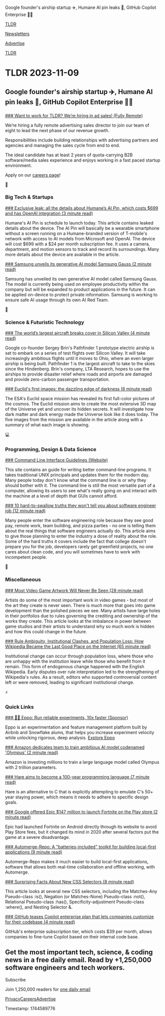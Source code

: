 Google founder's airship startup ✈️, Humane AI pin leaks 🤖, GitHub Copilot Enterprise 👨‍💻

[TLDR](/)

[Newsletters](/newsletters)

[Advertise](https://advertise.tldr.tech/)

[TLDR](/)

# TLDR 2023-11-09

## Google founder's airship startup ✈️, Humane AI pin leaks 🤖, GitHub Copilot Enterprise 👨‍💻

### 

[### Want to work for TLDR? We’re hiring in ad sales! (Fully Remote)](https://jobs.ashbyhq.com/tldr.tech)

We’re hiring a fully remote advertising sales director to join our team of eight to lead the next phase of our revenue growth.

Responsibilities include building relationships with advertising partners and agencies and managing the sales cycle from end to end.

The ideal candidate has at least 2 years of quota-carrying B2B software/media sales experience and enjoys working in a fast paced startup environment.

Apply on our [careers page](https://jobs.ashbyhq.com/tldr.tech)!

📱

### Big Tech & Startups

[### Exclusive leak: all the details about Humane’s AI Pin, which costs $699 and has OpenAI integration (3 minute read)](https://www.theverge.com/2023/11/8/23953022/humane-ai-pin-price-specs-leak?utm_source=tldrnewsletter)

Humane's AI Pin is schedule to launch today. This article contains leaked details about the device. The AI Pin will basically be a wearable smartphone without a screen running on a Humane-branded version of T-mobile's network with access to AI models from Microsoft and OpenAI. The device will cost $699 with a $24 per month subscription fee. It uses a camera, department, and motion sensors to track and record its surroundings. Many more details about the device are available in the article.

[### Samsung unveils its generative AI model Samsung Gauss (2 minute read)](https://www.zdnet.com/article/samsung-unveils-its-generative-ai-model-samsung-gauss/?utm_source=tldrnewsletter)

Samsung has unveiled its own generative AI model called Samsung Gauss. The model is currently being used on employee productivity within the company but will be expanded to product applications in the future. It can be applied on-device to protect private information. Samsung is working to ensure safe AI usage through its own AI Red Team.

🚀

### Science & Futuristic Technology

[### The world’s largest aircraft breaks cover in Silicon Valley (4 minute read)](https://techcrunch.com/2023/11/08/the-worlds-largest-aircraft-breaks-cover-in-silicon-valley/?utm_source=tldrnewsletter)

Google co-founder Sergey Brin's Pathfinder 1 prototype electric airship is set to embark on a series of test flights over Silicon Valley. It will take increasingly ambitious flights until it moves to Ohio, where an even larger airship is being built. Pathfinder 1 is the largest aircraft to take to the skies since the Hindenberg. Brin's company, LTA Research, hopes to use the airships to provide disaster relief where roads and airports are damaged and provide zero-carbon passenger transportation.

[### Euclid's first images: the dazzling edge of darkness (6 minute read)](https://www.esa.int/Science_Exploration/Space_Science/Euclid/Euclid_s_first_images_the_dazzling_edge_of_darkness?utm_source=tldrnewsletter)

The ESA's Euclid space mission has revealed its first full-color pictures of the cosmos. The Euclid mission aims to create the most extensive 3D map of the Universe yet and uncover its hidden secrets. It will investigate how dark matter and dark energy made the Universe look like it does today. The five images from the mission are available in the article along with a summary of what each image is showing.

💻

### Programming, Design & Data Science

[### Command Line Interface Guidelines (Website)](https://clig.dev/?utm_source=tldrnewsletter)

This site contains an guide for writing better command-line programs. It takes traditional UNIX principals and updates them for the modern day. Many people today don't know what the command line is or why they should bother with it. The command line is still the most versatile part of a computer, allowing its users to see what's really going on and interact with the machine at a level of depth that GUIs cannot afford.

[### 10 hard-to-swallow truths they won't tell you about software engineer job (12 minute read)](https://www.mensurdurakovic.com/hard-to-swallow-truths-they-wont-tell-you-about-software-engineer-job/?utm_source=tldrnewsletter)

Many people enter the software engineering role because they see good pay, remote work, team building, and pizza parties - no one is telling them about the real things that software engineers actually do. This article aims to give those planning to enter the industry a dose of reality about the role. Some of the hard truths it covers include the fact that college doesn't prepare you for the job, developers rarely get greenfield projects, no one cares about clean code, and you will sometimes have to work with incompetent people.

🎁

### Miscellaneous

[### Most Video Game Artwork Will Never Be Seen (28 minute read)](https://aftermath.site/most-video-game-artwork-will-never-be-seen?utm_source=tldrnewsletter)

Artists do some of the most important work in video games - but most of the art they create is never seen. There is much more that goes into game development than the polished pieces we see. Many artists have large holes in their portfolios due to rules governing the crediting and ownership of the works they create. This article looks at the imbalance in power between game studios and their artists to understand why so much work is hidden and how this could change in the future.

[### Rule Ambiguity, Institutional Clashes, and Population Loss: How Wikipedia Became the Last Good Place on the Internet (65 minute read)](https://www.cambridge.org/core/journals/american-political-science-review/article/rule-ambiguity-institutional-clashes-and-population-loss-how-wikipedia-became-the-last-good-place-on-the-internet/FC3F7B9CBF951DD30C2648E7DEFB65EE?utm_source=tldrnewsletter)

Institutional change can occur through population loss, where those who are unhappy with the institution leave while those who benefit from it remain. This form of endogenous change happened with the English Wikipedia. Early disputes over rule interpretation led to the strengthening of Wikipedia's rules. As a result, editors who supported controversial content left or were removed, leading to significant institutional change.

⚡

### Quick Links

[### 👩‍🔬 Eppo: Run reliable experiments, 10x faster (Sponsor)](https://www.geteppo.com/?utm_source=tldr&amp;utm_medium=email&amp;utm_campaign=brand)

Eppo is an experimentation and feature management platform built by Airbnb and Snowflake alums, that helps you increase experiment velocity while unlocking rigorous, deep analysis. [Explore Eppo](https://www.geteppo.com/?utm_source=tldr&utm_medium=email&utm_campaign=brand)

[### Amazon dedicates team to train ambitious AI model codenamed 'Olympus' (2 minute read)](https://www.reuters.com/technology/amazon-sets-new-team-trains-ambitious-ai-model-codenamed-olympus-sources-2023-11-08/?utm_source=tldrnewsletter)

Amazon is investing millions to train a large language model called Olympus with 2 trillion parameters.

[### Hare aims to become a 100-year programming language (7 minute read)](https://harelang.org/blog/2023-11-08-100-year-language/?utm_source=tldrnewsletter)

Hare is an alternative to C that is explicitly attempting to emulate C's 50+ year staying power, which means it needs to adhere to specific design goals.

[### Google offered Epic $147 million to launch Fortnite on the Play store (2 minute read)](https://www.theverge.com/2023/11/8/23953262/google-epic-fortnite-play-store-investment-antitrust-trial?utm_source=tldrnewsletter)

Epic had launched Fortnite on Android directly through its website to avoid Play Store fees, but it changed its mind in 2020 after several factors put the game at a severe disadvantage.

[### Automerge-Repo: A "batteries-included" toolkit for building local-first applications (9 minute read)](https://automerge.org/blog/2023/11/06/automerge-repo/?utm_source=tldrnewsletter)

Automerge-Repo makes it much easier to build local-first applications, software that allows both real-time collaboration and offline working, with Automerge.

[### Surprising Facts About New CSS Selectors (8 minute read)](https://cloudfour.com/thinks/surprising-facts-about-new-css-selectors/?utm_source=tldrnewsletter)

This article looks at several new CSS selectors, including the Matches-Any Pseudo-class :is(), Negation (or Matches-None) Pseudo-class :not(), Relational Pseudo-class :has(), Specificity-adjustment Pseudo-class :where(), and Nesting Selector &.

[### GitHub teases Copilot enterprise plan that lets companies customize for their codebase (4 minute read)](https://techcrunch.com/2023/11/08/github-teases-copilot-enterprise-plan-that-lets-companies-customize-for-their-codebase/?utm_source=tldrnewsletter)

GitHub's enterprise subscription tier, which costs $39 per month, allows companies to fine-tune Copilot based on their internal code base.

## Get the most important tech, science, & coding news in a free daily email. Read by +1,250,000 software engineers and tech workers.

Subscribe

Join 1,250,000 readers for [one daily email](/api/latest/tech)

[Privacy](/privacy)[Careers](https://jobs.ashbyhq.com/tldr.tech)[Advertise](/tech/advertise)

Timestamp: 1744589776